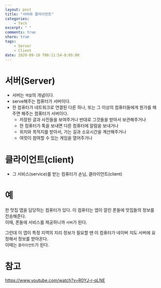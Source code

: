 ```yaml
---
layout: post
title: "서버와 클라이언트"
categories:
    - Tech
excerpt: " "
comments: true
share: true
tags:
    - Server
    - Client
date: 2020-09-10 T00:11:54-0:05:00
---
```


# 서버(Server)
- 서버는 `역할`의 개념이다.
- serve해주는 컴퓨터가 서버이다.
- 한 컴퓨터가 네트워크로 연결된 다른 하나, 또는 그 이상의 컴퓨터들에게 뭔가를 해주면 해주는 컴퓨터가 서버이다.
    - 저장된 글과 사진들을 보여주거나 반대로 그것들을 받아서 보관해주거나
    - 한 컴퓨터가 톡을 보내면 다른 컴퓨터에 알람을 보내거나
    - 위치와 목적지를 받아서, 가는 길과 소요시간을 계산해주거나
    - 여럿이 참여할 수 있는 게임을 열어주거나

# 클라이언트(client)
- 그 서비스(service)를 받는 컴퓨터가 손님, 클라이언트(client)

# 예
한 맛집 앱을 담당하는 컴퓨터가 있다. 이 컴퓨터는 앱이 깔린 폰들에 맛집들의 정보를 전송해준다. <br>
이때, 폰들에 서비스를 제공하니까 `서버`가 된다.<br>

그런데 이 앱이 특정 지역의 지리 정보가 필요할 땐 이 컴퓨터가 네이버 지도 서버에 요청해서 정보를 받아온다.<br>
이때는 `클라이언트`가 된다.


# 참고
<https://www.youtube.com/watch?v=R0YJ-r-qLNE>